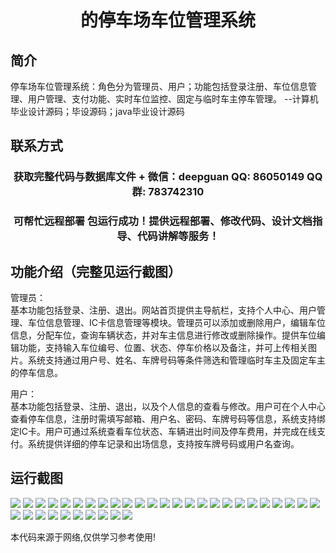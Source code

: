 <p><h1 align="center">的停车场车位管理系统</h1></p>

## 简介
停车场车位管理系统：角色分为管理员、用户；功能包括登录注册、车位信息管理、用户管理、支付功能、实时车位监控、固定与临时车主停车管理。    --计算机毕业设计源码；毕设源码；java毕业设计源码


## 联系方式
<p><h3 align="center">获取完整代码与数据库文件 + 微信：deepguan QQ: 86050149 QQ群: 783742310</h3></p>
<p><h3 align="center">可帮忙远程部署 包运行成功！提供远程部署、修改代码、设计文档指导、代码讲解等服务！</h3></p>

## 功能介绍（完整见运行截图）
管理员：  
基本功能包括登录、注册、退出。网站首页提供主导航栏，支持个人中心、用户管理、车位信息管理、IC卡信息管理等模块。管理员可以添加或删除用户，编辑车位信息，分配车位，查询车辆状态，并对车主信息进行修改或删除操作。提供车位编辑功能，支持输入车位编号、位置、状态、停车价格以及备注，并可上传相关图片。系统支持通过用户号、姓名、车牌号码等条件筛选和管理临时车主及固定车主的停车信息。

用户：  
基本功能包括登录、注册、退出，以及个人信息的查看与修改。用户可在个人中心查看停车信息，注册时需填写邮箱、用户名、密码、车牌号码等信息，系统支持绑定IC卡。用户可通过系统查看车位状态、车辆进出时间及停车费用，并完成在线支付。系统提供详细的停车记录和出场信息，支持按车牌号码或用户名查询。


## 运行截图
![](https://bs-1329754181.cos.ap-shanghai.myqcloud.com/ssm/ParkingSpaceManagementSystem/img/001.jpg)
![](https://bs-1329754181.cos.ap-shanghai.myqcloud.com/ssm/ParkingSpaceManagementSystem/img/002.jpg)
![](https://bs-1329754181.cos.ap-shanghai.myqcloud.com/ssm/ParkingSpaceManagementSystem/img/003.jpg)
![](https://bs-1329754181.cos.ap-shanghai.myqcloud.com/ssm/ParkingSpaceManagementSystem/img/004.jpg)
![](https://bs-1329754181.cos.ap-shanghai.myqcloud.com/ssm/ParkingSpaceManagementSystem/img/005.jpg)
![](https://bs-1329754181.cos.ap-shanghai.myqcloud.com/ssm/ParkingSpaceManagementSystem/img/006.jpg)
![](https://bs-1329754181.cos.ap-shanghai.myqcloud.com/ssm/ParkingSpaceManagementSystem/img/007.jpg)
![](https://bs-1329754181.cos.ap-shanghai.myqcloud.com/ssm/ParkingSpaceManagementSystem/img/008.jpg)
![](https://bs-1329754181.cos.ap-shanghai.myqcloud.com/ssm/ParkingSpaceManagementSystem/img/009.jpg)
![](https://bs-1329754181.cos.ap-shanghai.myqcloud.com/ssm/ParkingSpaceManagementSystem/img/010.jpg)
![](https://bs-1329754181.cos.ap-shanghai.myqcloud.com/ssm/ParkingSpaceManagementSystem/img/011.jpg)
![](https://bs-1329754181.cos.ap-shanghai.myqcloud.com/ssm/ParkingSpaceManagementSystem/img/012.jpg)
![](https://bs-1329754181.cos.ap-shanghai.myqcloud.com/ssm/ParkingSpaceManagementSystem/img/013.jpg)
![](https://bs-1329754181.cos.ap-shanghai.myqcloud.com/ssm/ParkingSpaceManagementSystem/img/014.jpg)
![](https://bs-1329754181.cos.ap-shanghai.myqcloud.com/ssm/ParkingSpaceManagementSystem/img/015.jpg)
![](https://bs-1329754181.cos.ap-shanghai.myqcloud.com/ssm/ParkingSpaceManagementSystem/img/016.jpg)
![](https://bs-1329754181.cos.ap-shanghai.myqcloud.com/ssm/ParkingSpaceManagementSystem/img/017.jpg)
![](https://bs-1329754181.cos.ap-shanghai.myqcloud.com/ssm/ParkingSpaceManagementSystem/img/018.jpg)
![](https://bs-1329754181.cos.ap-shanghai.myqcloud.com/ssm/ParkingSpaceManagementSystem/img/019.jpg)
![](https://bs-1329754181.cos.ap-shanghai.myqcloud.com/ssm/ParkingSpaceManagementSystem/img/020.jpg)
![](https://bs-1329754181.cos.ap-shanghai.myqcloud.com/ssm/ParkingSpaceManagementSystem/img/021.jpg)
![](https://bs-1329754181.cos.ap-shanghai.myqcloud.com/ssm/ParkingSpaceManagementSystem/img/022.jpg)
![](https://bs-1329754181.cos.ap-shanghai.myqcloud.com/ssm/ParkingSpaceManagementSystem/img/023.jpg)
![](https://bs-1329754181.cos.ap-shanghai.myqcloud.com/ssm/ParkingSpaceManagementSystem/img/024.jpg)
![](https://bs-1329754181.cos.ap-shanghai.myqcloud.com/ssm/ParkingSpaceManagementSystem/img/025.jpg)
![](https://bs-1329754181.cos.ap-shanghai.myqcloud.com/ssm/ParkingSpaceManagementSystem/img/026.jpg)
![](https://bs-1329754181.cos.ap-shanghai.myqcloud.com/ssm/ParkingSpaceManagementSystem/img/027.jpg)
![](https://bs-1329754181.cos.ap-shanghai.myqcloud.com/ssm/ParkingSpaceManagementSystem/img/028.jpg)
![](https://bs-1329754181.cos.ap-shanghai.myqcloud.com/ssm/ParkingSpaceManagementSystem/img/029.jpg)
![](https://bs-1329754181.cos.ap-shanghai.myqcloud.com/ssm/ParkingSpaceManagementSystem/img/030.jpg)
![](https://bs-1329754181.cos.ap-shanghai.myqcloud.com/ssm/ParkingSpaceManagementSystem/img/031.jpg)
![](https://bs-1329754181.cos.ap-shanghai.myqcloud.com/ssm/ParkingSpaceManagementSystem/img/032.jpg)
![](https://bs-1329754181.cos.ap-shanghai.myqcloud.com/ssm/ParkingSpaceManagementSystem/img/033.jpg)
![](https://bs-1329754181.cos.ap-shanghai.myqcloud.com/ssm/ParkingSpaceManagementSystem/img/034.jpg)
![](https://bs-1329754181.cos.ap-shanghai.myqcloud.com/ssm/ParkingSpaceManagementSystem/img/035.jpg)

<p>本代码来源于网络,仅供学习参考使用!</p>
